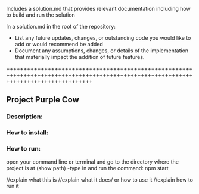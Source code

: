 Includes a solution.md that provides relevant documentation including how to build and run the solution

In a solution.md in the root of the repository:
- List any future updates, changes, or outstanding code you would like to add or would recommend be added
- Document any assumptions, changes, or details of the implementation that materially impact the addition of future features.

+++++++++++++++++++++++++++++++++++++++++++++++++++++++++++++++++++++++++++++++++++++++++++++++++++++++++++++++++++++++++++++++++++++
## Project Purple Cow

### Description:

### How to install: 

### How to run:
open your command line or terminal and go to the directory where the project is at (show path)
-type in and run the command: npm start

//explain what this is
//explain what it does/ or how to use it
//explain how to run it